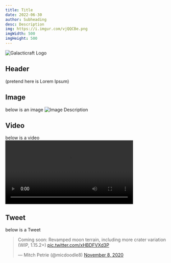 ```yaml
---
title: Title
date: 2022-06-30
author: Subheading
desc: Description
img: https://i.imgur.com/vjQQCBe.png
imgWidth: 500
imgHeight: 500
---
```

[//]: # (	BELOW IS THE GALACTICRAFT LOGO	)
![Galacticraft Logo](https://i.imgur.com/io5EaQo.png)
## Header
(pretend here is Lorem Ipsum)
## Image
below is an image
![Image Description](https://i.imgur.com/lX5KWFE.png)

## Video
below is a video
<video width="400" controls>
  <source src="https://www.dropbox.com/s/6amffq9hmhs7h4b/Moon.mp4?dl=1" type="video/mp4">
  Your browser does not support HTML video.
</video>

## Tweet
below is a Tweet
<blockquote class="twitter-tweet"><p lang="en" dir="ltr">Coming soon: Revamped moon terrain, including more crater variation (WIP, 1.15.2+) <a href="https://t.co/xHBDFVXd3P">pic.twitter.com/xHBDFVXd3P</a></p>&mdash; Mitch Petrie (@micdoodle8) <a href="https://twitter.com/micdoodle8/status/1325543315803152385?ref_src=twsrc%5Etfw">November 8, 2020</a></blockquote> <script async src="https://platform.twitter.com/widgets.js" charset="utf-8"></script>